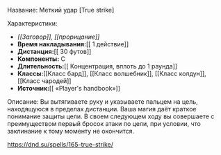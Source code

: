 Название: Меткий удар \[True strike] 

Характеристики:
- *[[Заговор]], [[прорицание]]*
- **Время накладывания:**[[ 1 действие]]
- **Дистанция:**[[ 30 футов]]
- **Компоненты:** С
- **Длительность:**[[ Концентрация, вплоть до 1 раунда]]
- **Классы:**[[Класс  бард]], [[Класс волшебник]], [[Класс колдун]], [[Класс чародей]]
- **Источник:**[[ «Player's handbook»]]

Описание:
Вы вытягиваете руку и указываете пальцем на цель, находящуюся в пределах дистанции. Ваша магия даёт краткое понимание защиты цели. В своем следующем ходу вы совершаете с преимуществом первый бросок атаки по цели, при условии, что заклинание к тому моменту не окончится.

https://dnd.su/spells/165-true-strike/